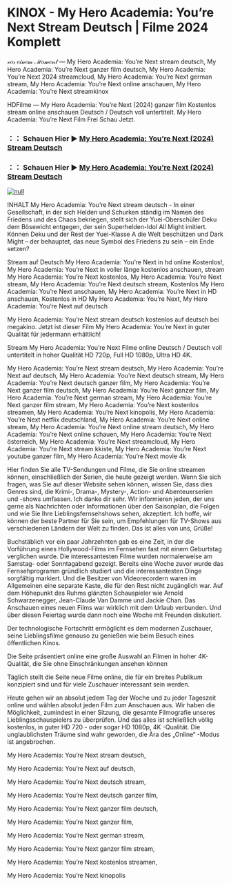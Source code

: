 # KINOX - My Hero Academia: You’re Next Stream Deutsch | Filme 2024 Komplett
𝓋𝑜𝓇 𝑒𝒾𝓃𝑒𝓂 ℳ𝑜𝓂𝑒𝓃𝓉 — My Hero Academia: You’re Next stream deutsch, My Hero Academia: You’re Next ganzer film deutsch, My Hero Academia: You’re Next 2024 streamcloud, My Hero Academia: You’re Next german stream, My Hero Academia: You’re Next online anschauen, My Hero Academia: You’re Next streamkinox

HDFilme — My Hero Academia: You’re Next (2024) ganzer film Kostenlos stream online anschauen Deutsch / Deutsch voll untertitelt. My Hero Academia: You’re Next Film Frei Schau Jetzt.

### ：： Schauen Hier ▶ [My Hero Academia: You’re Next (2024) Stream Deutsch](https://t.co/RuyWhClVjP)

### ：： Schauen Hier ▶ [My Hero Academia: You’re Next (2024) Stream Deutsch](https://t.co/RuyWhClVjP)

[![null](https://static.wixstatic.com/media/855a25_043b5abeb4ae4d35ac003198e7fe56ed~mv2.gif)](https://t.co/RuyWhClVjP)

INHALT My Hero Academia: You’re Next stream deutsch - In einer Gesellschaft, in der sich Helden und Schurken ständig im Namen des Friedens und des Chaos bekriegen, stellt sich der Yuei-Oberschüler Deku dem Bösewicht entgegen, der sein Superhelden-Idol All Might imitiert. Können Deku und der Rest der Yuei-Klasse A die Welt beschützen und Dark Might – der behauptet, das neue Symbol des Friedens zu sein – ein Ende setzen?

Stream auf Deutsch My Hero Academia: You’re Next in hd online Kostenlos!, My Hero Academia: You’re Next in voller länge kostenlos anschauen, stream My Hero Academia: You’re Next kostenlos, My Hero Academia: You’re Next stream, My Hero Academia: You’re Next deutsch stream, Kostenlos My Hero Academia: You’re Next anschauen, My Hero Academia: You’re Next in HD anschauen, Kostenlos in HD My Hero Academia: You’re Next, My Hero Academia: You’re Next auf deutsch

My Hero Academia: You’re Next stream deutsch kostenlos auf deutsch bei megakino. Jetzt ist dieser Film My Hero Academia: You’re Next in guter Qualität für jedermann erhältlich!

Stream My Hero Academia: You’re Next Filme online Deutsch / Deutsch voll untertitelt in hoher Qualität HD 720p, Full HD 1080p, Ultra HD 4K.

My Hero Academia: You’re Next stream deutsch, My Hero Academia: You’re Next auf deutsch, My Hero Academia: You’re Next deutsch stream, My Hero Academia: You’re Next deutsch ganzer film, My Hero Academia: You’re Next ganzer film deutsch, My Hero Academia: You’re Next ganzer film, My Hero Academia: You’re Next german stream, My Hero Academia: You’re Next ganzer film stream, My Hero Academia: You’re Next kostenlos streamen, My Hero Academia: You’re Next kinopolis, My Hero Academia: You’re Next netflix deutschland, My Hero Academia: You’re Next online stream, My Hero Academia: You’re Next online stream deutsch, My Hero Academia: You’re Next online schauen, My Hero Academia: You’re Next österreich, My Hero Academia: You’re Next streamcloud, My Hero Academia: You’re Next stream kkiste, My Hero Academia: You’re Next youtube ganzer film, My Hero Academia: You’re Next movie 4k

Hier finden Sie alle TV-Sendungen und Filme, die Sie online streamen können, einschließlich der Serien, die heute gezeigt werden. Wenn Sie sich fragen, was Sie auf dieser Website sehen können, wissen Sie, dass dies Genres sind, die Krimi-, Drama-, Mystery-, Action- und Abenteuerserien und -shows umfassen. Ich danke dir sehr. Wir informieren jeden, der uns gerne als Nachrichten oder Informationen über den Saisonplan, die Folgen und wie Sie Ihre Lieblingsfernsehshows sehen, akzeptiert. Ich hoffe, wir können der beste Partner für Sie sein, um Empfehlungen für TV-Shows aus verschiedenen Ländern der Welt zu finden. Das ist alles von uns, Grüße!

Buchstäblich vor ein paar Jahrzehnten gab es eine Zeit, in der die Vorführung eines Hollywood-Films im Fernsehen fast mit einem Geburtstag verglichen wurde. Die interessantesten Filme wurden normalerweise am Samstag- oder Sonntagabend gezeigt. Bereits eine Woche zuvor wurde das Fernsehprogramm gründlich studiert und die interessantesten Dinge sorgfältig markiert. Und die Besitzer von Videorecordern waren im Allgemeinen eine separate Kaste, die für den Rest nicht zugänglich war. Auf dem Höhepunkt des Ruhms glänzten Schauspieler wie Arnold Schwarzenegger, Jean-Claude Van Damme und Jackie Chan. Das Anschauen eines neuen Films war wirklich mit dem Urlaub verbunden. Und über diesen Feiertag wurde dann noch eine Woche mit Freunden diskutiert.

Der technologische Fortschritt ermöglicht es dem modernen Zuschauer, seine Lieblingsfilme genauso zu genießen wie beim Besuch eines öffentlichen Kinos.

Die Seite präsentiert online eine große Auswahl an Filmen in hoher 4K-Qualität, die Sie ohne Einschränkungen ansehen können

Täglich stellt die Seite neue Filme online, die für ein breites Publikum konzipiert sind und für viele Zuschauer interessant sein werden.

Heute gehen wir an absolut jedem Tag der Woche und zu jeder Tageszeit online und wählen absolut jeden Film zum Anschauen aus. Wir haben die Möglichkeit, zumindest in einer Sitzung, die gesamte Filmografie unseres Lieblingsschauspielers zu überprüfen. Und das alles ist schließlich völlig kostenlos, in guter HD 720 - oder sogar HD 1080p, 4K -Qualität. Die unglaublichsten Träume sind wahr geworden, die Ära des „Online“ -Modus ist angebrochen.

My Hero Academia: You’re Next stream deutsch,

My Hero Academia: You’re Next auf deutsch,

My Hero Academia: You’re Next deutsch stream,

My Hero Academia: You’re Next deutsch ganzer film,

My Hero Academia: You’re Next ganzer film deutsch,

My Hero Academia: You’re Next ganzer film,

My Hero Academia: You’re Next german stream,

My Hero Academia: You’re Next ganzer film stream,

My Hero Academia: You’re Next kostenlos streamen,

My Hero Academia: You’re Next kinopolis
